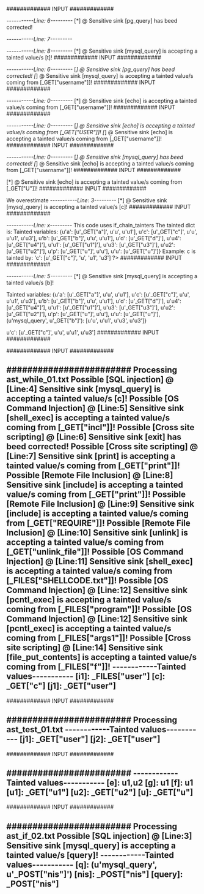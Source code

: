 ############# INPUT #############
<?php
$u = $_GET["u"];
$p = $_GET["p"];
$koneksi = pg_escape_string($_GET["koneksi"]);
$b = $b;
$b = pg_escape_string($u.$p.pg_escape_string($u.$p));
$tmp = mysql_escape_string($tmp);
$tmp = pg_query($b, $koneksi);
$t = ($tmp);
mysql_query($t);
?>
*-----------Line: 6---------*
[*] @ Sensitive sink [pg_query] has beed corrected!

*-----------Line: 7---------*

*-----------Line: 8---------*
[*] @ Sensitive sink [mysql_query] is accepting a tainted value/s [t]!
############# INPUT #############
<?php
$u = $_GET['username'];
$ul = $_GET['ul'];
$u = ($ul . $ul = $u);
$q = "SELECT pass FROM users WHERE user='".$u."'";
$koneksi = mysql_escape_string($_GET['koneksi']);
$t = pg_escape_string($q);
mysql_query(pg_query(($t)), ($koneksi));
?>
*-----------Line: 6---------*
[*] @ Sensitive sink [pg_query] has beed corrected!
[*] @ Sensitive sink [mysql_query] is accepting a tainted value/s coming from [_GET["username"]]!
############# INPUT #############
<?php
echo mysql_real_escape_string($_GET["username"]);
?>
*-----------Line: 0---------*
[*] @ Sensitive sink [echo] is accepting a tainted value/s coming from [_GET["username"]]!
############# INPUT #############
<?php
echo $_GET["username"].$_GET["USER"];
?>
*-----------Line: 0---------*
[*] @ Sensitive sink [echo] is accepting a tainted value/s coming from [_GET["USER"]]!
[*] @ Sensitive sink [echo] is accepting a tainted value/s coming from [_GET["username"]]!
############# INPUT #############
<?php
echo mysql_query(mysql_real_escape_string($_GET["username"]));
?>
*-----------Line: 0---------*
[*] @ Sensitive sink [mysql_query] has beed corrected!
[*] @ Sensitive sink [echo] is accepting a tainted value/s coming from [_GET["username"]]!
############# INPUT #############
<?php
echo $a.$_GET["U"];
?>
[*] @ Sensitive sink [echo] is accepting a tainted value/s coming from [_GET["U"]]!
############# INPUT #############
<?php
$i = $_FILES["user"];
$j = $_GET["user"];
while(True){
    $a = True;
    $b = "HELO";
    $c = $_GET["c"];
}
mysql_query($c);
?>
We overestimate
*-----------Line: 3---------*
[*] @ Sensitive sink [mysql_query] is accepting a tainted value/s [c]!
############# INPUT #############
<?php
$u = $_GET["u"];
$u1 = $_GET["u1"];
$u2 = $_GET["u2"];
$u3 = $_GET["u3"];
$u4 = $_GET["u4"];
if($u){
    $p = $u;
}else if ($u1){
    $a = $_GET['a'];
}else if (True){
    $b = $_GET['b'];
}else if ($u3){
    $c = $_GET['c'];
}else{
    $d = $_GET['d'];
}
?>
*-----------Line: x---------*
This code uses if_chain_tainters
The tainted dict is:
Tainted variables: {u'a': [u'_GET["a"]', u'u', u'u1'], u'c': [u'_GET["c"]', u'u', u'u1', u'u3'], u'b': [u'_GET["b"]', u'u', u'u1'], u'd': [u'_GET["d"]'], u'u4': [u'_GET["u4"]'], u'u1': [u'_GET["u1"]'], u'u3': [u'_GET["u3"]'], u'u2': [u'_GET["u2"]'], u'p': [u'_GET["u"]', u'u'], u'u': [u'_GET["u"]']}
Example: c is tainted by:
'c': [u'_GET["c"]', 'u', 'u1', 'u3']
?>
############# INPUT #############
<?php
$u = $_GET["u"];
$u1 = $_GET["u1"];
$u2 = $_GET["u2"];
$u3 = $_GET["u3"];
$u4 = $_GET["u4"];
if($u){
    $p = $u;
}else if ($u1){
    $a = $_GET['a'];
}else if (True){
    $b = $_GET['b'];
}else if ($u3){
    $c = $_GET['c'];
    mysql_query($b);
}else{
    $d = $_GET['d'];
}
?>
*-----------Line: 5---------*
[*] @ Sensitive sink [mysql_query] is accepting a tainted value/s [b]!

Tainted variables: {u'a': [u'_GET["a"]', u'u', u'u1'], u'c': [u'_GET["c"]', u'u', u'u1', u'u3'], u'b': [u'_GET["b"]', u'u', u'u1'], u'd': [u'_GET["d"]'], u'u4': [u'_GET["u4"]'], u'u1': [u'_GET["u1"]'], u'u3': [u'_GET["u3"]'], u'u2': [u'_GET["u2"]'], u'p': [u'_GET["u"]', u'u'], u'u': [u'_GET["u"]'], (u'mysql_query', u'_GET["b"]'): [u'u', u'u1', u'u3', u'u3']}

u'c': [u'_GET["c"]', u'u', u'u1', u'u3']
############# INPUT #############
<?php
$i1 = $_FILES["user"];
$j1 = $_GET["user"];
while(True){
    $a = True;
    $b = "HELO";
    $c = $_GET["c"];
}
mysql_query($c);
shell_exec($_GET["incl"]);
die($_GET["get"]);
print $_GET["print"];
include($_GET["print"]);
require($_GET["REQUIRE"]);
########################
Processing ast_while_01.txt
Possible [SQL injection] @ [Line:4] Sensitive sink [mysql_query] is accepting a tainted value/s [c]!
Possible [OS Command Injection] @ [Line:5] Sensitive sink [shell_exec] is accepting a tainted value/s coming from [_GET["incl"]]!
Possible [Cross site scripting] @ [Line:6] Sensitive sink [exit] is accepting a tainted value/s coming from [_GET["get"]]!
Possible [Cross site scripting] @ [Line:7] Sensitive sink [print] is accepting a tainted value/s coming from [_GET["print"]]!
Possible [Remote File Inclusion] @ [Line:8] Sensitive sink [include] is accepting a tainted value/s coming from [_GET["print"]]!
Possible [Remote File Inclusion] @ [Line:9] Sensitive sink [include] is accepting a tainted value/s coming from [_GET["REQUIRE"]]!
------------Tainted values-----------
[i1]: _FILES["user"]
[c]: _GET["c"]
[j1]: _GET["user"]
-------------------------------------
?>
############# INPUT #############
<?php
$i1 = $_FILES["user"];
$j1 = $_GET["user"];
while(True){
    $a = True;
    $b = "HELO";
    $c = $_GET["c"];
}
mysql_query($c);
shell_exec($_GET["incl"]);
die(htmlentities($_GET["get"]));
print $_GET["print"];
include($_GET["print"]);
require($_GET["REQUIRE"]);
unlink ($_GET['unlink_file']);
shell_exec($_FILES['SHELLCODE.txt']);
pcntl_exec($_FILES['program'], $_FILES['args1']);
exec("alex");
file_put_contents("astring".$_FILES["f"]);
?>
########################
Processing ast_while_01.txt
Possible [SQL injection] @ [Line:4] Sensitive sink [mysql_query] is accepting a tainted value/s [c]!
Possible [OS Command Injection] @ [Line:5] Sensitive sink [shell_exec] is accepting a tainted value/s coming from [_GET["incl"]]!
Possible [Cross site scripting] @ [Line:6] Sensitive sink [exit] has beed corrected!
Possible [Cross site scripting] @ [Line:7] Sensitive sink [print] is accepting a tainted value/s coming from [_GET["print"]]!
Possible [Remote File Inclusion] @ [Line:8] Sensitive sink [include] is accepting a tainted value/s coming from [_GET["print"]]!
Possible [Remote File Inclusion] @ [Line:9] Sensitive sink [include] is accepting a tainted value/s coming from [_GET["REQUIRE"]]!
Possible [Remote File Inclusion] @ [Line:10] Sensitive sink [unlink] is accepting a tainted value/s coming from [_GET["unlink_file"]]!
Possible [OS Command Injection] @ [Line:11] Sensitive sink [shell_exec] is accepting a tainted value/s coming from [_FILES["SHELLCODE.txt"]]!
Possible [OS Command Injection] @ [Line:12] Sensitive sink [pcntl_exec] is accepting a tainted value/s coming from [_FILES["program"]]!
Possible [OS Command Injection] @ [Line:12] Sensitive sink [pcntl_exec] is accepting a tainted value/s coming from [_FILES["args1"]]!
Possible [Cross site scripting] @ [Line:14] Sensitive sink [file_put_contents] is accepting a tainted value/s coming from [_FILES["f"]]!
------------Tainted values-----------
[i1]: _FILES["user"]
[c]: _GET["c"]
[j1]: _GET["user"]
-------------------------------------
############# INPUT #############
<?php
$j1 = $_GET["user"];
$j2 = $_GET["password"];
while($j2){
    $j2 = strdup($j1,1);    
}
?>
########################
Processing ast_test_01.txt
------------Tainted values-----------
[j1]: _GET["user"]
[j2]: _GET["user"]
-------------------------------------
############# INPUT #############
<?php
$u = $_GET["u"];
$u1 = $_GET["u1"];
$u2 = $_GET["u2"];
while($u1){
    if($variable){
        $f = "";
    }
    while($u2){
        $e= "";
    }
    if($variable1){
        $g = "";
    }
}
mysql_query($f);
?>
########################
------------Tainted values-----------
[e]: u1,u2
[g]: u1
[f]: u1
[u1]: _GET["u1"]
[u2]: _GET["u2"]
[u]: _GET["u"]
-------------------------------------
############# INPUT #############
<?php
$nis=$_POST['nis'];
if ($indarg == "") {
    if($indarg == ""){
        $query="SELECT *FROM siswa WHERE nis='$nis'";    
    }else{
        $query="SELECT *FROM siswa WHERE nis='$indarg'";
    }
    $query="SELECT *FROM siswa WHERE nis='$nis'";
} else {
    $query="SELECT *FROM siswa WHERE nis='$indarg'";
}
$q=mysql_query($query,$koneksi);
?>
########################
Processing ast_if_02.txt
Possible [SQL injection] @ [Line:3] Sensitive sink [mysql_query] is accepting a tainted value/s [query]!
------------Tainted values-----------
[q]: (u'mysql_query', u'_POST["nis"]')
[nis]: _POST["nis"]
[query]: _POST["nis"]
-------------------------------------